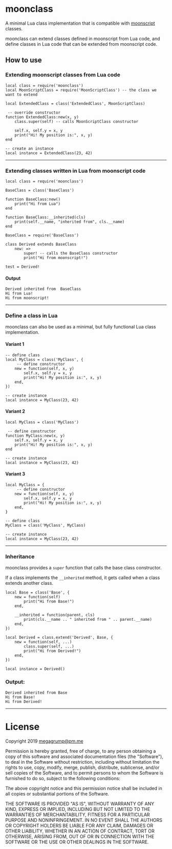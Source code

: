 # moonclass

A minimal Lua class implementation that is compatible with [moonscript](https://github.com/leafo/moonscript) classes.  

moonclass can extend classes defined in moonscript from Lua code, and define classes in Lua code that can be extended from moonscript code.

## How to use
### Extending moonscript classes from Lua code
```
local class = require('moonclass')
local MoonScriptClass = require('MoonScriptClass') -- the class we want to extend

local ExtendedClass = class('ExtendedClass', MoonScriptClass)

 -- override constructor
function ExtendedClass:new(x, y)	
	class.super(self) -- calls MoonScriptClass constructor

	self.x, self.y = x, y
	print("Hi! My position is:", x, y)
end

-- create an instance
local instance = ExtendedClass(23, 42)
```
---
### Extending classes written in Lua from moonscript code
```
local class = require('moonclass')

BaseClass = class('BaseClass')

function BaseClass:new()
	print("Hi from Lua")
end

function BaseClass:__inherited(cls)
	print(self.__name, "inherited from", cls.__name)
end

```
```
BaseClass = require('BaseClass')

class Derived extends BaseClass
	new: =>
		super! -- calls the BaseClass constructor
		print("Hi from moonscript!")

test = Derived!
```
#### Output
```
Derived	inherited from 	BaseClass
Hi from Lua!
Hi from moonscript!
```
---
### Define a class in Lua

moonclass can also be used as a minimal, but fully functional Lua class implementation.

#### Variant 1
```
-- define class
local MyClass = class('MyClass', {
	 -- define constructor
	new = function(self, x, y)
		self.x, self.y = x, y
		print("Hi! My position is:", x, y)
	end,
})

-- create instance
local instance = MyClass(23, 42)
```

#### Variant 2
```
local MyClass = class('MyClass')

 -- define constructor
function MyClass:new(x, y)
	self.x, self.y = x, y
	print("Hi! My position is:", x, y)
end

-- create instance
local instance = MyClass(23, 42)
```

#### Variant 3
```
local MyClass = {
	 -- define constructor
	new = function(self, x, y)
		self.x, self.y = x, y
		print("Hi! My position is:", x, y)
	end,
}

-- define class
MyClass = class('MyClass', MyClass)

-- create instance
local instance = MyClass(23, 42)
```
---
### Inheritance
moonclass provides a `super` function that calls the base class constructor.  

If a class implements the `__inherited` method, it gets called when a class extends another class.
```
local Base = class('Base', {
	new = function(self)
		print("Hi from Base!")
	end,

	__inherited = function(parent, cls)
		print(cls.__name .. " inherited from " .. parent.__name)
	end,
})

local Derived = class.extend('Derived', Base, {
	new = function(self, ...)
		class.super(self, ...)
		print("Hi from Derived!")
	end,
})

local instance = Derived()
```

### Output:
```
Derived inherited from Base
Hi from Base!
Hi from Derived!
```
---
# License

Copyright 2019 megagrump@pm.me

Permission is hereby granted, free of charge, to any person obtaining a copy of this software and associated documentation files (the "Software"), to deal in the Software without restriction, including without limitation the rights to use, copy, modify, merge, publish, distribute, sublicense, and/or sell copies of the Software, and to permit persons to whom the Software is furnished to do so, subject to the following conditions:

The above copyright notice and this permission notice shall be included in all copies or substantial portions of the Software.

THE SOFTWARE IS PROVIDED "AS IS", WITHOUT WARRANTY OF ANY KIND, EXPRESS OR IMPLIED, INCLUDING BUT NOT LIMITED TO THE WARRANTIES OF MERCHANTABILITY, FITNESS FOR A PARTICULAR PURPOSE AND NONINFRINGEMENT. IN NO EVENT SHALL THE AUTHORS OR COPYRIGHT HOLDERS BE LIABLE FOR ANY CLAIM, DAMAGES OR OTHER LIABILITY, WHETHER IN AN ACTION OF CONTRACT, TORT OR OTHERWISE, ARISING FROM, OUT OF OR IN CONNECTION WITH THE SOFTWARE OR THE USE OR OTHER DEALINGS IN THE SOFTWARE.
